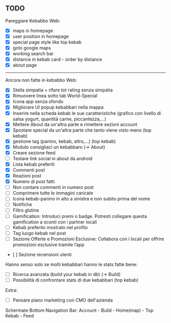 ## TODO

Pareggiare Kebabbo Web:

- [x] maps in homepage
- [x] user position in homepage
- [x] special page style like top kebab
- [x] goto google maps
- [x] working search bar
- [x] distance in kebab card - order by distance
- [x] about page

---

Ancora non fatte in kebabbo Web:

- [x] Stella simpatia + rifare tot rating senza simpatia
- [x] Rimuovere linea sotto tab World-Special
- [x] Icona app senza sfondo
- [x] Migliorare UI popup kebabbari nella mappa
- [x] Inserire nella scheda kebab le sue caratteristiche (grafico con livello di salsa yogurt, quantità carne, piccantezza,...)
- [x] Mettere About da un'altra parte e rimettere sezioni account
- [x] Spostare special da un'altra parte che tanto viene visto meno (top kebab)
- [x] gestione tag (panino, kebab, altro,...) (top kebab)
- [x] Modulo consigliaci un kebabbaro (-> About)
- [x] Creare sezione feed
- [ ] Testare link social in about da android
- [x] Lista kebab preferiti
- [x] Commenti post
- [x] Reazioni post
- [x] Numero di post fatti
- [ ] Non contare commenti in numero post
- [ ] Comprimere tutte le immagini caricate
- [ ] Icona kebab-panino in alto a sinistra e non subito prima del nome
- [ ] Notifiche
- [ ] Filtro glutine
- [ ] Gamification: Introduci premi o badge. Potresti collegare questa gamification a sconti con i partner locali
- [ ] Kebab preferito mostrato nel profilo
- [ ] Tag luogo kebab nel post
- [ ] Sezione Offerte e Promozioni Esclusive: Collabora con i locali per offrire promozioni esclusive tramite l’app
- [ ] Sezione recensioni utenti


Hanno senso solo se molti kebabbari hanno le stats fatte bene:

- [ ] Ricerca avanzata (build your kebab in db) (-> Build)
- [ ] Possibilità di confrontare stats di due kebabbari (top kebab)

Extra:

- [ ] Pensare piano marketing con CMO dell'azienda

Schermate Bottom Navigation Bar:
Account - Build - Home(map) - Top Kebab - Feed
